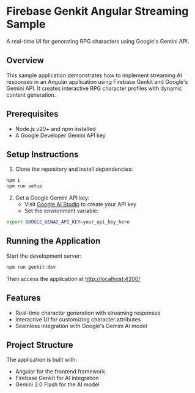 # Firebase Genkit Angular Streaming Sample

A real-time UI for generating RPG characters using Google's Gemini API.

## Overview

This sample application demonstrates how to implement streaming AI responses in an Angular application using Firebase Genkit and Google's Gemini API. It creates interactive RPG character profiles with dynamic content generation.

## Prerequisites

- Node.js v20+ and npm installed
- A Google Developer Gemini API key

## Setup Instructions

1. Clone the repository and install dependencies:

```bash
npm i
npm run setup
```

2. Get a Google Gemini API key:
   - Visit [Google AI Studio](https://makersuite.google.com/app/apikey) to create your API key
   - Set the environment variable:

```bash
export GOOGLE_GENAI_API_KEY=your_api_key_here
```

## Running the Application

Start the development server:

```bash
npm run genkit:dev
```

Then access the application at [http://localhost:4200/](http://localhost:4200/)

## Features

- Real-time character generation with streaming responses
- Interactive UI for customizing character attributes
- Seamless integration with Google's Gemini AI model

## Project Structure

The application is built with:
- Angular for the frontend framework
- Firebase Genkit for AI integration
- Gemini 2.0 Flash for the AI model